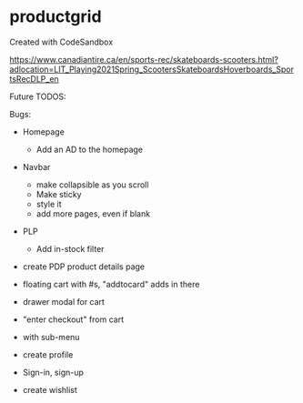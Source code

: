 # productgrid

Created with CodeSandbox

https://www.canadiantire.ca/en/sports-rec/skateboards-scooters.html?adlocation=LIT_Playing2021Spring_ScootersSkateboardsHoverboards_SportsRecDLP_en

Future TODOS:

Bugs:

- Homepage
  - Add an AD to the homepage
- Navbar
  - make collapsible as you scroll
  - Make sticky
  - style it
  - add more pages, even if blank
- PLP
  - Add in-stock filter
- create PDP product details page
- floating cart with #s, "addtocard" adds in there
- drawer modal for cart
- "enter checkout" from cart

- with sub-menu
- create profile
- Sign-in, sign-up
- create wishlist
